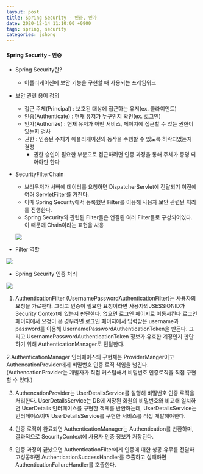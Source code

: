 ```yaml
---
layout: post
title: Spring Security - 인증, 인가
date: 2020-12-14 11:10:00 +0900
tags: spring, security
categories: jshong
---
```


#### Spring Security - 인증

- Spring Security란?
  - 어플리케이션에 보안 기능을 구현할 때 사용되는 프레임워크
  

- 보안 관련 용어 정의
  - 접근 주체(Principal) : 보호된 대상에 접근하는 유저(ex. 클라이언트)
  - 인증(Authenticate) : 현재 유저가 누구인지 확인(ex. 로그인)
  - 인가(Authorize) : 현재 유저가 어떤 서비스, 페이지에 접근할 수 있는 권한이 있는지 검사
  - 권한 : 인증된 주체가 애플리케이션의 동작을 수행할 수 있도록 허락되었는지  결정
    - 권한 승인이 필요한 부분으로 접근하려면 인증 과정을 통해 주체가 증명 되어야만 한다

- SecurityFilterChain
  - 브라우저가 서버에 데이터를 요청하면 DispatcherServlet에 전달되기 이전에 여러 ServletFilter를 거친다.
  - 이때 Spring Security에서 등록했던 Filter를 이용해 사용자 보안 관련된 처리를 진행한다.
  - Spring Security와 관련된 Filter들은 연결된 여러 Filter들로 구성되어있다. 이 때문에 Chain이라는 표현을 사용

  ![]({{site.baseurl}}/images/jshong/spring/security/filterchain.png)


- Filter 역할

![]({{site.baseurl}}/images/jshong/spring/security/filter_des.png)

- Spring Security 인증 처리

![]({{site.baseurl}}/images/jshong/spring/security/authprocess.png)

1. AuthenticationFilter (UsernamePasswordAuthenticationFilter)는 사용자의 요청을 가로챈다. 그리고 인증이 필요한 요청이라면 사용자의JSESSIONID가 Security Context에 있는지 판단한다. 없으면 로그인 페이지로 이동시킨다
로그인 페이지에서 요청이 온 경우라면 로그인 페이지에서 입력받은 username과 password를 이용해 UsernamePasswordAuthenticationToken을 만든다. 그리고 UsernamePasswordAuthenticationToken 정보가 유효한 계정인지 판단하기 위해 AuthenticationManager로 전달한다.

2.AuthenticationManager 인터페이스의 구현체는 ProviderManger이고 AuthencationProvider에게 비밀번호 인증 로직 책임을 넘긴다. (AuthencationProvider는 개발자가 직접 커스텀해서 비밀번호 인증로직을 직접 구현할 수 있다.)

3. AuthencationProvider는 UserDetailsService를 실행해 비밀번호 인증 로직을 처리한다.
UserDetailsService는 DB에 저장된 회원의 비밀번호와 비교해 일치하면 UserDetails 인터페이스를 구현한 객체를 반환하는데, UserDetailsService는 인터페이스이며 UserDetailsService를 구현한 서비스를 직접 개발해야한다.

4. 인증 로직이 완료되면 AuthenticationManager는 Authentication를 반환하며, 결과적으로 SecurityContext에 사용자 인증 정보가 저장된다.

5. 인증 과정이 끝났으면 AuthenticationFilter에게 인증에 대한 성공 유무를 전달하고성공하면 AuthenticationSuccessHandler를 호출하고 실패하면 AuthenticationFailureHandler를 호출한다.

